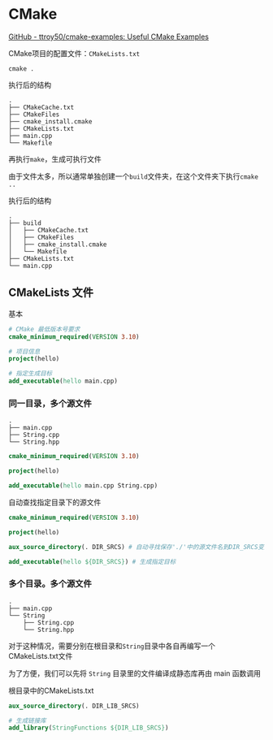 # CMake


[GitHub - ttroy50/cmake-examples: Useful CMake Examples](https://github.com/ttroy50/cmake-examples)

CMake项目的配置文件：`CMakeLists.txt`


`cmake .`

执行后的结构

```
.
├── CMakeCache.txt
├── CMakeFiles
├── cmake_install.cmake
├── CMakeLists.txt
├── main.cpp
└── Makefile
```

再执行`make`，生成可执行文件



由于文件太多，所以通常单独创建一个`build`文件夹，在这个文件夹下执行`cmake ..`

执行后的结构

```
.
├── build
│   ├── CMakeCache.txt
│   ├── CMakeFiles
│   ├── cmake_install.cmake
│   └── Makefile
├── CMakeLists.txt
└── main.cpp
```


## CMakeLists 文件


基本
```cmake
# CMake 最低版本号要求
cmake_minimum_required(VERSION 3.10)

# 项目信息
project(hello)

# 指定生成目标
add_executable(hello main.cpp)
```


### 同一目录，多个源文件

```
.
├── main.cpp
├── String.cpp
└── String.hpp
```

```cmake
cmake_minimum_required(VERSION 3.10)

project(hello)

add_executable(hello main.cpp String.cpp)
```

自动查找指定目录下的源文件

```cmake
cmake_minimum_required(VERSION 3.10)

project(hello)

aux_source_directory(. DIR_SRCS) # 自动寻找保存'./'中的源文件名到DIR_SRCS变量中

add_executable(hello ${DIR_SRCS}) # 生成指定目标
```


### 多个目录。多个源文件

```
.
├── main.cpp
└── String
    ├── String.cpp
    └── String.hpp
```

对于这种情况，需要分别在根目录和`String`目录中各自再编写一个CMakeLists.txt文件

为了方便，我们可以先将 `String` 目录里的文件编译成静态库再由 main 函数调用

根目录中的CMakeLists.txt

```cmake
aux_source_directory(. DIR_LIB_SRCS)

# 生成链接库
add_library(StringFunctions ${DIR_LIB_SRCS})
```